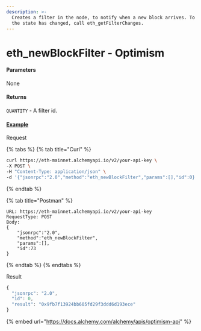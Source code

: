 ```yaml
---
description: >-
  Creates a filter in the node, to notify when a new block arrives. To check if
  the state has changed, call eth_getFilterChanges.
---
```


# eth\_newBlockFilter - Optimism

#### **Parameters**

None

#### **Returns**

`QUANTITY` - A filter id.

#### [**Example**](https://composer.alchemyapi.io/?composer\_state=%7B%22network%22%3A0%2C%22methodName%22%3A%22eth\_newBlockFilter%22%2C%22paramValues%22%3A%5B%5D%7D)

Request

{% tabs %}
{% tab title="Curl" %}
```bash
curl https://eth-mainnet.alchemyapi.io/v2/your-api-key \
-X POST \
-H "Content-Type: application/json" \
-d '{"jsonrpc":"2.0","method":"eth_newBlockFilter","params":[],"id":0}'
```
{% endtab %}

{% tab title="Postman" %}
```http
URL: https://eth-mainnet.alchemyapi.io/v2/your-api-key
RequestType: POST
Body: 
{
    "jsonrpc":"2.0",
    "method":"eth_newBlockFilter",
    "params":[],
    "id":73
}
```
{% endtab %}
{% endtabs %}

Result

```javascript
{
  "jsonrpc": "2.0",
  "id": 0,
  "result": "0x9fb7f13924bb605fd29f3ddd6d193ece"
}
```

{% embed url="https://docs.alchemy.com/alchemy/apis/optimism-api" %}
